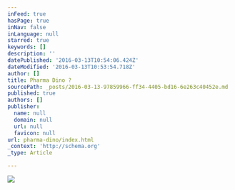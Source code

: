 ```yaml
---
inFeed: true
hasPage: true
inNav: false
inLanguage: null
starred: true
keywords: []
description: ''
datePublished: '2016-03-13T10:54:06.424Z'
dateModified: '2016-03-13T10:53:54.718Z'
author: []
title: Pharma Dino ?
sourcePath: _posts/2016-03-13-97859966-ff34-4405-bd16-6e263c40452e.md
published: true
authors: []
publisher:
  name: null
  domain: null
  url: null
  favicon: null
url: pharma-dino/index.html
_context: 'http://schema.org'
_type: Article

---
```

![](https://the-grid-user-content.s3-us-west-2.amazonaws.com/1c1dec79-ccd8-44f2-82cf-94613c56630b.png)
